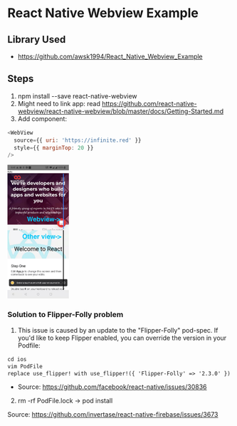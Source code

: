 # React Native Webview Example

## Library Used
 - https://github.com/awsk1994/React_Native_Webview_Example

## Steps
1. npm install --save react-native-webview
2. Might need to link app: read https://github.com/react-native-webview/react-native-webview/blob/master/docs/Getting-Started.md
3. Add component:
```js
<WebView
  source={{ uri: 'https://infinite.red' }}
  style={{ marginTop: 20 }}
/>
```

<img src="./img/example.jpg" height="300px"/>

### Solution to Flipper-Folly problem

1. This issue is caused by an update to the "Flipper-Folly" pod-spec. If you'd like to keep Flipper enabled, you can override the version in your Podfile:

```
cd ios
vim PodFile
replace use_flipper! with use_flipper!({ 'Flipper-Folly' => '2.3.0' })
```

 - Source: https://github.com/facebook/react-native/issues/30836

2. rm -rf PodFile.lock -> pod install

Source: https://github.com/invertase/react-native-firebase/issues/3673